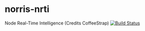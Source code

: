 # norris-nrti
Node Real-Time Intelligence (Credits CoffeeStrap)
[![Build Status](https://travis-ci.org/DeltaGraphs/norris-nrti.svg?branch=development)](https://travis-ci.org/DeltaGraphs/norris-nrti)

